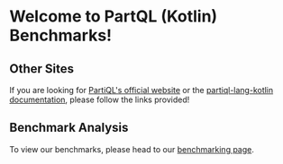 # Welcome to PartQL (Kotlin) Benchmarks!

## Other Sites

If you are looking for [PartiQL's official website](https://partiql.org/) or the [partiql-lang-kotlin documentation](https://github.com/partiql/partiql-lang-kotlin/wiki), please follow the links provided!

## Benchmark Analysis

To view our benchmarks, please head to our [benchmarking page](dev/bench).

